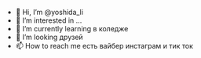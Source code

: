 - 👋 Hi, I’m @yoshida_li
- 👀 I’m interested in ...
- 🌱 I’m currently learning в коледже
- 💞️ I’m looking друзей
- 📫 How to reach me есть вайбер инстаграм и тик ток

<!---
27072017/27072017 is a ✨ special ✨ repository because its `README.md` (this file) appears on your GitHub profile.
You can click the Preview link to take a look at your changes.
--->
